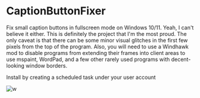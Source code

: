 # CaptionButtonFixer
Fix small caption buttons in fullscreen mode on Windows 10/11. Yeah, I can't believe it either. This is definitely the project that I'm the most proud. The only caveat is that there can be some minor visual glitches in the first few pixels from the top of the program. Also, you will need to use a Windhawk mod to disable programs from extending their frames into client areas to use mspaint, WordPad, and a few other rarely used programs with decent-looking window borders.

Install by creating a scheduled task under your user account

![w](https://user-images.githubusercontent.com/84914212/235566363-9c023c7b-5a7d-463f-a3d1-93f3fe689ad8.png)
